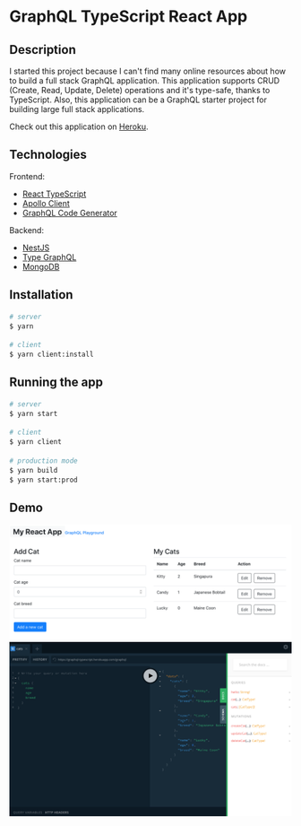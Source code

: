 # GraphQL TypeScript React App


## Description

I started this project because I can't find many online resources about how to build a full stack GraphQL application. This application supports CRUD (Create, Read, Update, Delete) operations and it's type-safe, thanks to TypeScript. Also, this application can be a GraphQL starter project for building large full stack applications.

Check out this application on [Heroku](https://graphql-typescript.herokuapp.com).


## Technologies

Frontend:

* [React TypeScript](https://create-react-app.dev/docs/adding-typescript)
* [Apollo Client](https://www.apollographql.com/docs/react)
* [GraphQL Code Generator](https://github.com/dotansimha/graphql-code-generator)

Backend:

* [NestJS](https://nestjs.com)
* [Type GraphQL](https://github.com/MichalLytek/type-graphql)
* [MongoDB](https://www.mongodb.com)


## Installation

```bash
# server
$ yarn

# client
$ yarn client:install
```


## Running the app

```bash
# server
$ yarn start

# client
$ yarn client

# production mode
$ yarn build
$ yarn start:prod
```


## Demo

<img src="./demo/demo1.png" alt="demo1" />
<img src="./demo/demo2.png" alt="demo2" />
